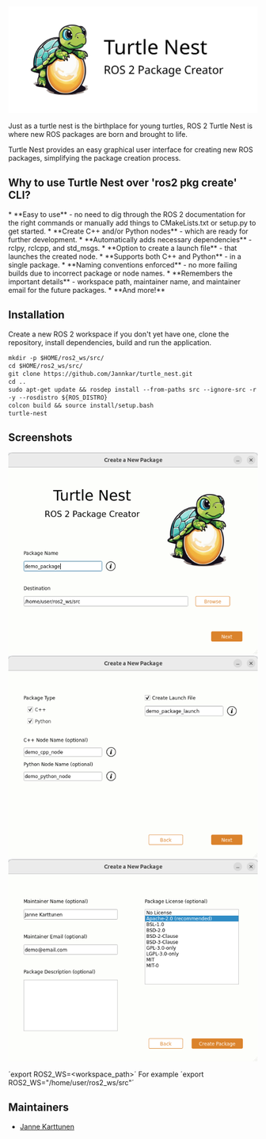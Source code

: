 ![Turtle Nest](images/turtle_nest_logo_large.png)

Just as a turtle nest is the birthplace for young turtles, ROS 2 Turtle Nest is where new ROS packages are born and brought to life.

Turtle Nest provides an easy graphical user interface for creating new ROS packages, simplifying the package creation process.

<h2>Why to use Turtle Nest over 'ros2 pkg create' CLI?</h2>
* **Easy to use** - no need to dig through the ROS 2 documentation for the right commands or manually add things to CMakeLists.txt or setup.py to get started.
* **Create C++ and/or Python nodes** - which are ready for further development.
* **Automatically adds necessary dependencies** - rclpy, rclcpp, and std_msgs.
* **Option to create a launch file** - that launches the created node.
* **Supports both C++ and Python** - in a single package.
* **Naming conventions enforced** - no more failing builds due to incorrect package or node names.
* **Remembers the important details** - workspace path, maintainer name, and maintainer email for the future packages.
* **And more!**

<h2>Installation</h2>

Create a new ROS 2 workspace if you don't yet have one, clone the repository, install dependencies, build and run the application.
```
mkdir -p $HOME/ros2_ws/src/
cd $HOME/ros2_ws/src/
git clone https://github.com/Jannkar/turtle_nest.git
cd ..
sudo apt-get update && rosdep install --from-paths src --ignore-src -r -y --rosdistro ${ROS_DISTRO}
colcon build && source install/setup.bash
turtle-nest
```

<h2>Screenshots</h2>

![Screenshot 1](images/screenshot_p1.png)
![Screenshot 2](images/screenshot_p2.png)
![Screenshot 3](images/screenshot_p3.png)


´export ROS2_WS=<workspace_path>´
For example 
´export ROS2_WS="/home/user/ros2_ws/src"´


## Maintainers

- [Janne Karttunen](https://www.linkedin.com/in/janne-karttunen-a22375209/)